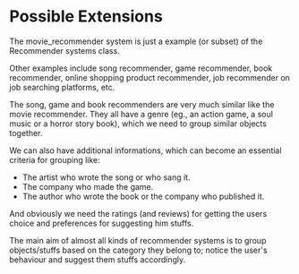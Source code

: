 # Possible Extensions

The movie_recommender system is just a example (or subset) of the Recommender systems class.

Other examples include song recommender, game recommender, book recommender, online shopping product recommender, job recommender on job searching platforms, etc.

The song, game and book recommenders are very much similar like the movie recommender. They all have a genre (eg., an action game, a soul music or a horror story book),
which we need to group similar objects together.

We can also have additional informations, which can become an essential criteria for grouping like:
- The artist who wrote the song or who sang it.
- The company who made the game.
- The author who wrote the book or the company who published it.

And obviously we need the ratings (and reviews) for getting the users choice and preferences for suggesting him stuffs.

The main aim of almost all kinds of recommender systems is to group objects/stuffs based on the category they belong to; 
notice the user's behaviour and suggest them stuffs accordingly.
